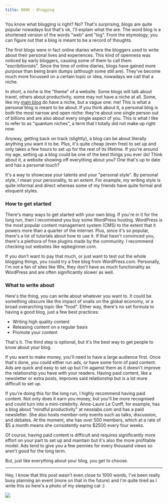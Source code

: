 ```yaml
---
title: 0006 - Blogging
---
```


You know what blogging is right? No? That's surprising, blogs are quite popular nowadays but that's ok, I'll explain what the are. The word blog is a shortened version of the words "web" and "log". From the etymology, you can figure out that a blog is meant to be a record of thoughts.

The first blogs were in fact online diaries where the bloggers used to write about their personal lives and experiences. This kind of openness was noticed by early bloggers, causing some of them to call them "escribitionists". Since the time of online diaries, blogs have gained more purpose than being brain dumps (although some still are). They've become much more focussed on a certain topic or idea, nowadays we call that a niche.

In short, a niche is the "theme" of a website. Some blogs will talk about travel, others about productivity, some may not have a niche at all. Some, like my [main blog](https://manassadasivuni.com) do have a niche, but a vague one: me! This is what a personal blog is meant to be about. If you think about it, a personal blog is both the most narrow and open niche: they're about one single person out of billions and are also about every single aspect of you. This is what I like to refer to as "quantum niches", a term that I totally did not make up right now.

Anyway, getting back on track (slightly), a blog can be about literally anything you want it to be. Plus, it's quite cheap (even free) to set up and only takes a few hours to set up for the rest of its lifetime. If you're around my age, setting up a blog could be one of the best things you ever do! Think about it, a website showing off everything about you? One that's up to date and has a personal touch? 

It's a way to showcase your talents and your "personal style". By personal style, I mean your personality, to an extent. For example, my writing style is quite informal and direct whereas some of my friends have quite formal and eloquent styles. 

### How to get started
There's many ways to get started with your own blog. If you're in it for the long run, then I recommend you buy some WordPress hosting. WordPress is the most popular content management system (CMS) to the extent that it powers more than a quarter of the internet. Plus, since it's so popular, there's a lot of tutorials about how to use it. If that hasn't convinced you, there's a plethora of free plugins made by the community. I recommend checking out websites like wpbeginner.com.

If you don't want to pay that much, or just want to test out the whole blogging things, you could try a free blog from WordPress.com. Personally, I'm not a fan of sites like Wix, they don't have as much functionality as WordPress and are often significantly slower as well.

### What to write about
Here's the thing, you can write about whatever you want to. It could be something obscure like the impact of snails on the global economy, or a broad overarching topic like "food". Either way, there's no set formula to having a good blog, just a few best practices:

- Writing high quality content
- Releasing content on a regular basis
- Promote your content

That's it. The third step is optional, but it's the best way to get people to know about your blog.

If you want to make money, you'll need to have a large audience first. Once that's done, you could either run ads, or have some form of paid content. Ads are quick and easy to set up but I'm against them as it doesn't improve the relationship you have with your readers. Having paid content, like a newsletter or extra posts,  improves said relationship but is a lot more difficult to set up.

If you're doing this for the long run, I highly recommend having paid content. Not only does it earn you money, but you'll be more recognised and could turn into a mini-celebrity. Anne-Laure Le Cunff, for example, has a blog about "mindful productivity" at nesslabs.com and has a paid newsletter. She also hosts member-only events such as talks, discussion, and debates. At the moment, she has over 500 members, which at a rate of $5 a month means she consistently earns $2500 every four weeks.

Of course, having paid content is difficult and requires significantly more effort on your part to set up and maintain but it's also the more profitable model.  Ads tend to give you a few pennies for every thousand views so aren't good for the long term.

But, just like everything about your blog, you get to choose.

---

Hey, I know that this post wasn't even close to 1000 words, I've been really busy planning an event (more on that in the future) and I'm quite tired as I write this so here's a photo of my sleeping cat :)

![](https://notes.manassadasivuni.com/assets/img/0006/Leo.jpg)